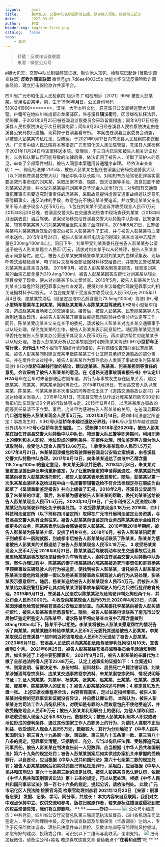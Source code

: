 ```yaml
---
layout:     post
title:      胆大包天，交警中队长销毁醉驾证据、默许他人顶包，检察院已起诉
date:       2022-03-07
author:     转载
header-img: img/the-first.png
catalog:   false
tags:
    - 其他
---
```


<blockquote><p>转载：反欺诈调查联盟<br>
来源：微信公众号</p></blockquote>

#胆大包天，交警中队长销毁醉驾证据、默许他人顶包，检察院已起诉
[反欺诈调查联盟]
**反欺诈调查联盟**
微信号gh_7d6ee4003c5b
功能介绍交流反保险欺诈调查经验，建立打击保险欺诈共享平台。

四川省广元市昭化区人民检察院
起诉书
广昭检刑诉〔2021〕90号
被告人彭某某，曾用名彭某甲，男，生于1966年**月**日，公民身份号码5108241966********，汉族，大学本科文化，原苍溪县公安局特巡警大队民警。户籍所在地四川省成都市龙泉驿区，住苍溪县**镇**溪**街**号。因涉嫌徇私枉法罪、受贿罪，于2021年6月25日被苍溪县监察委员会采取留置措施；同年9月17日经苍溪县人民检察院决定于次日刑事拘留；同年9月26日经苍溪县人民检察院决定由苍溪县公安局执行逮捕，现羁押于苍溪县看守所。
本案由苍溪县监察委员会调查，以被告人彭某某徇私枉法、受贿案，于2021年9月17日向苍溪县人民检察院移送起诉。广元市中级人民法院将本案指定广元市昭化区人民法院管辖，苍溪县人民检察于2021年11月24日将该案移送本院。受理后，于三日内已告知被告人相关诉讼权利、义务和认罪认罚可能导致的法律后果，依法讯问了被告人，听取了辩护人的意见，审查了全部案件材料。被告人同意本案适用普通程序审理。
经依法审查查明：
一、徇私枉法罪
2015年，被告人彭某某在担任苍溪县公安局交通警察大队（以下简称苍溪县交警大队）特勤中队中队长期间，对明知有危险驾驶犯罪事实需要追究刑事责任的刘某某，采取压案不查、隐匿、毁灭证据等手段，故意包庇不使刘某某受追诉，并收受刘某某委托刘某甲送予现金人民币1万元；对明知有交通肇事犯罪事实需要追究刑事责任的庞某某，采取故意提供虚假交通事故痕迹认定意见等隐瞒事实、违反法律的手段，故意包庇不使庞某某受追诉，并收受庞某某父亲庞某甲等人送予现金人民币8万元。
1.包庇刘某某不受追诉并收受现金人民币1万元
2015年8月20日晚，苍溪县交警大队在交通执法检查中现场查获刘某某（2018年6月因病去世）酒后驾驶。该案现场移交给苍溪县交警大队特勤中队办理，民警张某某、辅警李某某等人将刘某某带至医院采集了血液样本。2015年8月21日，民警张某某将刘某某酒后驾驶的情况向被告人彭某某作了汇报，并与被告人彭某某将血液样本送检。2015年8月24日，被告人彭某某经电话询问得知刘某某血液中乙醇含量在300mg/100ml以上。同日下午，刘某甲受刘某某委托在被告人彭某某办公室送予被告人彭某某现金人民币1万元，请求对刘某某予以从轻处理，被告人彭某某表示同意帮忙。随后，被告人彭某某安排辅警李某某将刘某某的血样采集表、现场呼吸式酒精检测单、电子照片文档等全部证据材料移交给自己，并告知民警张某某刘某某案由其亲自办理。
2015年9月，被告人彭某某收到鉴定报告，经鉴定刘某某的血液乙醇含量为319.4mg/100ml，被告人彭某某因答应帮忙对刘某某从轻处理且收受了现金，便未对刘某某予以立案侦查。2016年5月，被告人彭某某为防止刘某某涉嫌危险驾驶犯罪事实被检查发现，便将刘某某涉嫌危险驾驶犯罪事实的相关证据材料予以毁灭。
2.包庇庞某某不受追诉并收受现金人民币8万元
2015年11月4日晚，庞某某饮酒后（经鉴定血液中乙醇含量为73.5mg/100ml）驾驶川HL****号小型轿车搭乘车主何某某、同事赵某某等人与陈某某益驾驶的川H2****号小型轿车相撞，造成赵某某当场死亡的交通事故。接警后，被告人彭某某、民警廖某某等人先后到达事故现场，由被告人彭某某开展事故痕迹现场勘验并负责分析认定等工作。同日，陈某某受庞某某父亲庞某甲的委托，请求被告人彭某某对庞某某交通肇事予以从轻处理，保住庞某某的工作，被告人彭某某表示同意帮忙。随后陈某某受庞某甲委托在被告人彭某某办公室送予其现金人民币3万元，再次请求帮忙对庞某某予以从轻处理。
被告人彭某某分析认定事故痕迹时明知陈某某驾驶川H2****小型轿车正常行驶，仍作出川H2****小型轿车越线行驶的结论，并将该结论告知办案民警廖某某。被告人彭某某同时建议庞某甲做陈某某工作让其同意承担交通事故的部分责任。并在案件合议过程中，被告人彭某某作为案件承办人发表了事故发生时陈某某驾驶川H2****小型轿车越线行驶的结论，建议庞某某、陈某某、何某某担同等责任的意见，会议采纳了被告人彭某某的意见。在《道路交通事故调查报告书》中认定川H2A****号车在会车时未全部驶回右侧车道，其行为与事故发生存在因果关系，建议庞某某、陈某某、何某某承担同等责任。2015年11月26日，苍溪县交警大队以庞某某、陈某某、何某某承担本次事故的同等责任出具了《道路交通事故认定书》并送达给相关当事人。2015年12月1日，苍溪县交警大队作出对庞某某罚款1900元和暂扣机动车驾驶证6个月的行政处罚决定。2015年12月4日，以庞某某承办事故的同等责任呈请不予立案。事后，庞某甲为感谢被告人彭某某的关照，在苍溪县**超市门口送给被告人彭某某现金人民币5万元。
2021年8月14日，经四川**司法鉴定所鉴定：事故发生时，川H2****号小型轿车未越过道路分界线，川HL****号小型轿车越过道路分界线与川H2****号小型轿车发生碰撞。
二、受贿罪
2018年至2020年，被告人彭某某在担任苍溪县交警大队特勤中队中队长、特巡警大队民警等职务期间，利用职务上的便利和本人职权、地位形成的便利条件，在案件处理、司法鉴定等方面为他人谋取利益，收受他人现金人民币13.68万元。
1.收受朱某某现金人民币1.5万元
2017年8月21日，朱某某因涉嫌危险驾驶罪被苍溪县公安局立案侦查，由苍溪县交警大队特勤中队办理。2017年9月12日，向朱某某送达了血液中乙醇含量118.2mg/100ml的鉴定意见，朱某某无异议并签收。2018年2月8日，朱某某对鉴定意见提出异议申请重新鉴定，为了让重新鉴定的申请得到通过，朱某某委托刘某某向被告人彭某某请托帮忙，被告人彭某某表示愿意帮忙。随后，彭某某以第一次朱某某血液样本送检过程中由一名民警带辅警送检不符合法律规定存在瑕疵为由起草了《呈请重新鉴定报告》并向上级做了汇报，2018年2月，苍溪县公安局同意了朱某某的申请。事后，朱某某为感谢被告人彭某某的帮助，委托刘某某送给被告人彭某某现金人民币1.5万元。2020年10月19日，广元市利州区人民法院以朱某某犯危险驾驶罪判处免予刑事处罚。
2.收受陈某某现金3.18万元
2016年，四川**科技司法鉴定所（以下简称四川**鉴定所）取得在广元市开展司法鉴定业务资质，与苍溪县交警大队有业务往来。被告人彭某某向该鉴定所业务员陈某某表示会给其介绍更多的业务，陈某某表示以后会感谢被告人彭某某。2016年至2018年期间，被告人彭某某为陈某某介绍、安排了相关业务。2018年6月，被告人彭某某陪同妻子到成都市一医院就医，到成都市后被告人彭某某电话联系了陈某某，陈某某为感谢被告人彭某某的关照送给了被告人彭某某现金人民币3.18万元。
3.收受杨某某现金人民币4万元
2019年6月21日，陈某某酒后驾驶机动车发生交通事故后让其亲属杨某某到事故现场顶替他作为车辆驾驶人，案件由苍溪县交警大队特勤中队办理，案件办理过程中，陈某某的妻子杨某某担心陈某某被追究刑事责任和哥哥杨某甲顶替事故车辆驾驶人的行为被追责，便找到被告人彭某某，请托被告人彭某某对陈某某涉嫌危险驾驶罪一案以及杨某某顶替事故车辆驾驶人的行为从轻处理，彭某某表示愿意帮忙。随后，杨某某送给被告人彭某某现金人民币4万元。后被告人彭某某给办案民警打招呼让其对杨某某顶替事故车辆驾驶人的行为只进行批评教育处理。2019年9月11日，苍溪县人民法院以陈某某犯危险驾驶罪判处拘役两个月，并处罚金人民币3000元。
4.收受向某某现金人民币5万元
2020年4月23日，向某某因涉嫌危险驾驶罪被苍溪县公安局立案侦查。向某某委托李某某向被告人彭买请托帮忙，被告人彭某某表示愿意帮忙。随后，被告人彭某某电话联系了南充市公安局物证鉴定所鉴定人员陈某甲，请求陈某甲将向某某血液中乙醇含量做到80mg/100ml以下，陈某甲予以拒绝。李某某将被告人彭某某愿意帮忙的情况告诉了向某某，向某某随即转给李某某人民币5万元委托其送给被告人彭某某，李某某取现后在苍溪县**超市附近将该笔现金人民币5万元送给了被告人彭某某。2020年9月11日，苍溪县人民法院以向某某犯危险驾驶罪判处拘役1月10天，宣告缓刑2个月。
2021年6月25日，被告人彭某某经苍溪县监察委员会电话通知到案后，如实供述了上述主要犯罪事实。
2021年9月2日，被告人彭某某的亲属代为上缴了全部违法所得人民币22.68万元。
认定上述事实的证据如下：
1.立案通知书、到案说明、留置决定书、身份材料、前科材料、居民死亡户籍注销证明、刘某某涉嫌酒驾卷宗资料、庞某某交通事故卷宗资料、朱某某案卷宗资料、情况说明等书证；2.证人刘某某、刘某甲、杨某某、张某某、赵某某、王某某、任某某、庞某某、庞某甲、陈某某等人的证言；3.被告人彭某某的供述与辩解；4.鉴定意见及光盘一张。
上述证据收集程序合法，内容客观真实，足以认定指控事实。被告人彭某某对指控的犯罪事实和证据没有异议，并自愿认罪认罚。
本院认为，被告人彭某某身为司法工作人员徇私枉法，对明知是有罪的人而故意包庇不使他受追诉，并收受贿赂现金人民币9万元；被告人彭某某利用职务上的便利，为他人谋取利益，非法收受他人现金人民币8.68万元，数额较大；被告人彭某某利用本人职权或者地位形成的便利条件，通过其他国家工作人员职务上的行为，为请托人谋取不正当利益，收受请托人现金人民币5万元，数额较大；其行为分别触犯了《中华人民共和国刑法》第三百九十九条第一款、第四款、第三百八十五条第一款、第三百八十八条的规定，犯罪事实清楚，证据确实、充分，应当以徇私枉法罪、受贿罪追究其刑事责任。被告人彭某某在判决宣告前一人犯数罪，应当根据《中华人民共和国刑法》第六十九条的规定处罚；被告人彭某某到案后如实供述办案机关未掌握的受贿罪行，以自首论，应当根据《中华人民共和国刑法》第六十七条第二款的规定处罚；被告人彭某某到案后如实供述自己徇私枉法罪行，系坦白，应当根据《中华人民共和国刑法》第六十七条第三款的规定处罚。被告人彭某某自愿认罪认罚，依据《中华人民共和国刑事诉讼法》第十五条的规定，可以从宽处理。根据《中华人民共和国刑事诉讼法》第一百七十六条的规定，提起公诉，请依法判处。
此致
广元市昭化区人民法院
检察官冯英
检察官助理刘彦君
2021年12月23日
【来源：刑事备忘录】
发掘、记录、学习，同分享，共成长！
本文内容来自互联网，我们对文中观点保持中立、仅供交流和参考，版权归属原作者，若来源标注错误或侵犯到您的权益烦请告知，我们将立即删除。
**
**
———END****———
![]({{site.baseurl}}/postimg/L6usUGPiatBSs5Yxdp5NU9dpdqWanE7Mq7XpTo0mwlia1gia9NNFGTRYKdpVvrK2KgpAPictg52F8U9sicXI1jQ1dzA.jpeg)
公众号小编周杰：中共党员，四川省公安厅交警总队第三届规范执法监督员，四川省机动车司法鉴定人，平安产险理赔中级，反欺诈调查联盟及华盾保信（华盾调查）创始人，专注于反保险欺诈调查、理赔已决案件审计质检、反欺诈培训等保险理赔风控领域。如您有好的建议、投稿或合作，可识别以下二维码与我联系，谢谢支持。
![]({{site.baseurl}}/postimg/L6usUGPiatBS3wrVRuWQYeic3juNbQs2kiaCeq6U3Y7sobzUaIjwichkaPNyMQzDdM5fXhxqgA74BJYGaLDib5TIqKA.jpeg)
扫码加我微信，请备注公司+姓名
若您喜欢这篇文章
请给我点个“**在看和点赞**”吧
**
**
